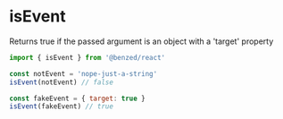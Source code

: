 # isEvent

Returns true if the passed argument is an object with a 'target' property

```js
import { isEvent } from '@benzed/react'

const notEvent = 'nope-just-a-string'
isEvent(notEvent) // false

const fakeEvent = { target: true }
isEvent(fakeEvent) // true

```
